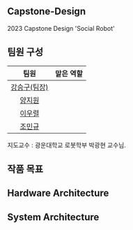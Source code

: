 ## Capstone-Design
2023 Capstone Design 'Social Robot'

## 팀원 구성  

|팀원|맡은 역할|
|:---:|:---:|
|[강승구(팀장)]()||
|[양지원]()||
|[이우렬](https://github.com/2-woo-10)||
|[조민규](https://github.com/CHO-MinGyu99)||  

지도교수 : 광운대학교 로봇학부 박광현 교수님.
## 작품 목표

## Hardware Architecture

## System Architecture
